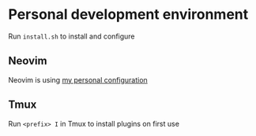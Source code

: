 # Personal development environment

Run `install.sh` to install and configure

## Neovim

Neovim is using [my personal configuration](https://github.com/p-m-p/nvim-config)

## Tmux

Run `<prefix> I` in Tmux to install plugins on first use
